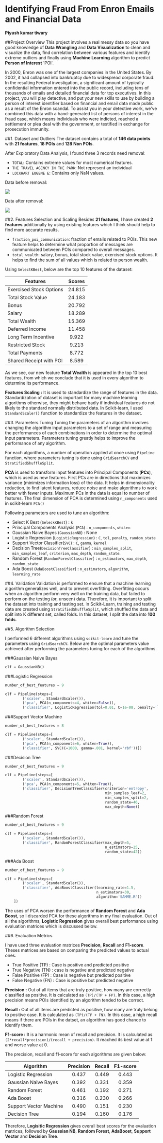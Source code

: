 # Identifying Fraud From Enron Emails and Financial Data

**Piyush kumar tiwary**


##Project Overview
This project involves a real messy data so you have good knowledge of **Data Wrangling** and **Data Visualization** to clean and visualize the data, find correlation between various features and identify extreme outliers and finally using **Machine Learning** algorithm to predict **Person of Interest** 'POI'.

In 2000, Enron was one of the largest companies in the United States. By 2002, it had collapsed into bankruptcy due to widespread corporate fraud. In the resulting Federal investigation, a significant amount of typically confidential information entered into the public record, including tens of thousands of emails and detailed financial data for top executives. In this project, you will play detective, and put your new skills to use by building a person of interest identifier based on financial and email data made public as a result of the Enron scandal. To assist you in your detective work, we've combined this data with a hand-generated list of persons of interest in the fraud case, which means individuals who were indicted, reached a settlement or plea deal with the government, or testified in exchange for prosecution immunity.

##1. Dataset and Outliers
The dataset contains a total of **146 data points** with **21 features**, **18 POIs** and **128 Non POIs**.

After Exploratory Data Analysis, I found three 3 records need removal:

* ``TOTAL``: Contains extreme values for most numerical features.
* ```THE TRAVEL AGENCY IN THE PARK```: Not represent an individual
* ```LOCKHART EUGENE E```: Contains only NaN values.


Data before removal:

![](https://github.com/pratyush19/Udacity-Data-Analyst-Nanodegree/blob/master/P5-Identifying-Fraud-From-Enron-Emails-and-Financial-Data/image/enron.jpeg)

Data after removal: 

![](https://github.com/pratyush19/Udacity-Data-Analyst-Nanodegree/blob/master/P5-Identifying-Fraud-From-Enron-Emails-and-Financial-Data/image/enron_remove.jpeg) 

##2. Features Selection and Scaling
Besides **21 features**, I have created **2 features** additionally by using existing features which I think should help to find more accurate results. 

* ```fraction_poi_communication```: fraction of emails related to POIs. This new feature helps to determine what proportion of messages are communicated between POIs compared to overall messages.
* ```total_wealth```: salary, bonus, total stock value, exercised stock options. It helps to find the sum of all values which is related to person wealth.

Using ```SelectKBest```, below are the top 10 features of the dataset:

| Features                      | Scores   | 
| ----------------------------- |:--------:| 
| Exercised Stock Options       | 24.815   | 
| Total Stock Value             | 24.183   |  
| Bonus                         | 20.792   |
| Salary							  | 18.289   |
| Total Wealth 					  | 15.369   |
| Deferred Income				  | 11.458   |
| Long Term Incentive           | 9.922    |
| Restricted Stock				  | 9.213    |
| Total Payments				  	  | 8.772    |
| Shared Receipt with POI       | 8.589    |

As we see, our new feature **Total Wealth** is appeared in the top 10 best features, from which we conclude that it is used in every algorithm to determine its performance.

**Features Scaling :** It is used to standardize the range of features in the data. Standardization of dataset is important for many machine learning algorithms otherwise, they might behave badly if individual features do not likely to the standard normally distributed data. In Scikit-learn, I used ```StandardScaler()``` function to standardize the features in the dataset.

##3. Parameters Tuning
Tuning the parameters of an algorithm involves changing the algorithm input parameters to a set of range and measuring the performances of each combinations in order to determine the optimal input parameters. Parameters tuning greatly helps to improve the performance of any algorithm.

For each algorithms, a number of operation applied at once using ```Pipeline``` function, where parameters tuning is done using ```GridSearchCV``` and ```StratifiedShuffleSplit```.

**PCA** is used to transform input features into Principal Components (**PCs**), which is used as new features. First PCs are in directions that maximizes variance (minimizes information loss) of the data. It helps in dimensionality reduction, to find latent features, reduce noise and make algorithms to work better with fewer inputs. Maximum PCs in the data is equal to number of features. The final dimension of PCA is determined using ```n_components``` used in scikit-learn ```PCA()```

Following parameters are used to tune an algorithm:

* Select K Best (```SeleckKBest```) : ```k```
* Principal Components Analysis (```PCA```) : ```n_components```, ```whiten```
* Gaussian Naive Bayes (```GaussianNB```) : None
* Logistic Regression (```LogisticRegression```) : ```C```, ```tol```, ```penalty```,  ```random_state```
* Support Vector Classifier(```SVC```) : ```C```, ```gamma```, ```kernel```
* Decision Tree(```DecisionTreeClassifier```) : ```min_samples_split```, ```min_samples_leaf```, ```criterion```, ```max_depth```, ```random_state```.
* Random Forest (```RandomForestClassifier```) : ```n_estimators```, ```max_depth```, ```random_state```
* Ada Boost (```AdaBoostClassifier```) : ```n_estimators```, ```algorithm```, ```learning_rate```

##4. Validation
Validation is performed to ensure that a machine learning algorithm generalizes well, and to prevent overfitting. Overfitting occurs when an algorithm perform very well on the training data, but failed to perform on the testing (or, unseen) data. Therefore, it is important to split the dataset into training and testing set.
In Scikit-Learn, training and testing data are created using ```StratifiedShuffleSplit```, which shuffled the data and split into K different set, called folds. In this dataset, I split the data into **100 folds**.



##5. Algorithm Selection

I performed 6 different algorithms using ```scikit-learn``` and tune the parameters using ```GridSearchCV```.
Below are the optimal parameters value achieved after performing the parameters tuning for each of the algorithms.

###Gaussian Naive Bayes

```python
clf = GaussianNB()
```

###Logistic Regression

```python
number_of_best_features = 9

clf = Pipeline(steps=[
        ('scaler', StandardScaler()),
        ('pca', PCA(n_components=4, whiten=False)),
        ('classifier', LogisticRegression(tol=0.01, C=1e-08, penalty='l2', random_state=42))])
```

###Support Vector Machine

```python
number_of_best_features = 8

clf = Pipeline(steps=[
        ('scaler', StandardScaler()),
        ('pca', PCA(n_components=6, whiten=True)),
        ('classifier', SVC(C=1000, gamma=.001, kernel='rbf'))])
```

###Decision Tree

```python
number_of_best_features = 9

clf = Pipeline(steps=[
        ('scaler', StandardScaler()),
        ('pca', PCA(n_components=5, whiten=True)),
        ('classifier', DecisionTreeClassifier(criterion='entropy',
                                              min_samples_leaf=2,
                                              min_samples_split=2,
                                              random_state=46,
                                              max_depth=None))                                          
```
 
###Random Forest

```python
number_of_best_features = 9

clf = Pipeline(steps=[
        ('scaler', StandardScaler()),
        ('classifier', RandomForestClassifier(max_depth=5,
                                              n_estimators=25,
                                              random_state=42))
```

###Ada Boost

```python
number_of_best_features = 9

clf = Pipeline(steps=[
        ('scaler', StandardScaler()),
        ('classifier', AdaBoostClassifier(learning_rate=1.5,
                                          n_estimators=30,
                                          algorithm='SAMME.R'))
    ])
```
The uses of PCA worsen the performance of **Random Forest** and **Ada Boost**, so I discarded PCA for these algorithms in my final evaluation.
Out of all the algorithms, **Logistic Regression** gives overall best performance using evaluation matrices which is discussed below.


##6. Evaluation Metrics

I have used three evaluation matrices **Precision**, **Recall** and **F1-score**. Theses matrices are based on comparing the predicted values to actual ones.

* True Positive (TP) : Case is positive and predicted positive
* True Negative (TN) : case is negative and predicted negative
* False Positive (FP) : Case is negative but predicted positive
* False Negative (FN) : Case is positive but predicted negative


**Precision :** Out of all items that are truly positive, how many are correctly classified as positive. It is calculated as ```(TP)/(TP + FP)```. In this case, a high precision means POIs identified by an algorithm tended to be correct. 

**Recall :** Out of all items are predicted as positive, how many are truly belong to positive case. It is calculated as ```(TP)/(TP + FN)```. In this case, a high recall means if there are POIs in the datset, an algorithm has good chance to identify them.

**F1-score :** It is a harmonic mean of recall and precision. It is calculated as ```(2*recall*precision)/(recall + precision)```. It reached its best value at 1 and worse value at 0.

The precision, recall and f1-score for each algorithms are given below:

| Algorithm                     | Precision   | Recall    | F1-score  | 
| ----------------------------- |:-----------:| :--------:| :--------:|
| Logistic Regression           | 0.437       | 0.449     | 0.443     |
| Gaussian Naive Bayes          | 0.392       | 0.331     | 0.359     | 
| Random Forest 					  | 0.461       | 0.192     | 0.271     |
| Ada Boost      				  | 0.316       | 0.230     | 0.266     |
| Support Vector Machine        | 0.490       | 0.151     | 0.230     |
| Decision Tree  				  | 0.194       | 0.160     | 0.176     |


Therefore, **Logisitic Regression** gives overall best scores for the evaluation matrices, followed by **Gaussian NB**, **Random Forest**, **AdaBoost**, **Support Vector** and **Decision Tree**.


                                         
                                              
                                              
                                              
                                              
                                              
                                              
                                              
                                            

